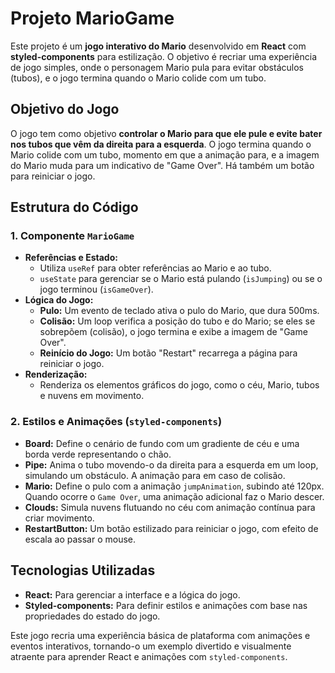 # Projeto MarioGame 

Este projeto é um **jogo interativo do Mario** desenvolvido em **React** com **styled-components** para estilização. O objetivo é recriar uma experiência de jogo simples, onde o personagem Mario pula para evitar obstáculos (tubos), e o jogo termina quando o Mario colide com um tubo.

## Objetivo do Jogo
O jogo tem como objetivo **controlar o Mario para que ele pule e evite bater nos tubos que vêm da direita para a esquerda**. O jogo termina quando o Mario colide com um tubo, momento em que a animação para, e a imagem do Mario muda para um indicativo de "Game Over". Há também um botão para reiniciar o jogo.

## Estrutura do Código

### 1. Componente `MarioGame`
- **Referências e Estado:**
  - Utiliza `useRef` para obter referências ao Mario e ao tubo.
  - `useState` para gerenciar se o Mario está pulando (`isJumping`) ou se o jogo terminou (`isGameOver`).
- **Lógica do Jogo:**
  - **Pulo:** Um evento de teclado ativa o pulo do Mario, que dura 500ms.
  - **Colisão:** Um loop verifica a posição do tubo e do Mario; se eles se sobrepõem (colisão), o jogo termina e exibe a imagem de "Game Over".
  - **Reinício do Jogo:** Um botão "Restart" recarrega a página para reiniciar o jogo.
- **Renderização:**
  - Renderiza os elementos gráficos do jogo, como o céu, Mario, tubos e nuvens em movimento.

### 2. Estilos e Animações (`styled-components`)
- **Board:** Define o cenário de fundo com um gradiente de céu e uma borda verde representando o chão.
- **Pipe:** Anima o tubo movendo-o da direita para a esquerda em um loop, simulando um obstáculo. A animação para em caso de colisão.
- **Mario:** Define o pulo com a animação `jumpAnimation`, subindo até 120px. Quando ocorre o `Game Over`, uma animação adicional faz o Mario descer.
- **Clouds:** Simula nuvens flutuando no céu com animação contínua para criar movimento.
- **RestartButton:** Um botão estilizado para reiniciar o jogo, com efeito de escala ao passar o mouse.

## Tecnologias Utilizadas
- **React:** Para gerenciar a interface e a lógica do jogo.
- **Styled-components:** Para definir estilos e animações com base nas propriedades do estado do jogo.
  
Este jogo recria uma experiência básica de plataforma com animações e eventos interativos, tornando-o um exemplo divertido e visualmente atraente para aprender React e animações com `styled-components`.
